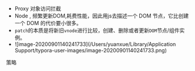 - Proxy 对象访问拦截
- Node , 频繁更新DOM,耗费性能，因此用js去描述一个 DOM 节点，它比创建一个 DOM 的代价要小很多。
- `patch`的本质是将新旧`vnode`进行比较，创建、删除或者更新`DOM`节点/组件实例。
- ![image-20200901140241733](/Users/yuanxue/Library/Application Support/typora-user-images/image-20200901140241733.png)

策略

